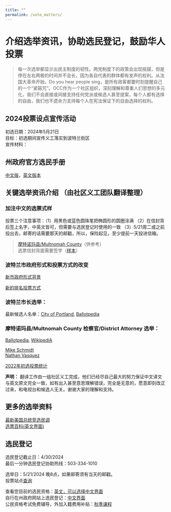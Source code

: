 ```yaml
---
title: ""
permalink: /vote_matters/
---
```


# 介绍选举资讯，协助选民登记，鼓励华人投票

> 每一次选举都显示出民主制度的韧性。两党制度下的政策会出现摇摆，但是停在左右两极的时间并不会长，因为各自代表的群体都有发声的权利。从法国大革命开始，Do you hear people sing，是所有政客都要时刻提醒自己的一个“紧箍咒”。OCC作为一个社区组织，深刻理解和尊重人们思想的多元化，我们不会直接或间接支持任何党派或候选人甚至提案，每个人都有选择的自由，我们也不遗余力支持每个人在宪法保证下的自由选择的权利。

## 2024投票设点宣传活动

初选日期：2024年5月21日  
目标：初选期间宣传义工落实到波特兰街区  
宣传材料：

## 州政府官方选民手册

[中文版](https://sos.oregon.gov/elections/Pages/Voters-Pamphlet-Chinese.aspx)，[英文版本](https://oregonvotes.gov/voters-guide/english/votersguide.html)

## 关键选举资讯介绍 （由社区义工团队翻译整理）

### 加注中文的选票式样
投票三个注意事项：（1）用黑色或蓝色圆珠笔把椭圆形的圆圈涂满 （2）在信封背后签上名字，中英文皆可，但需要与选民登记时使用的一致 （3）5/21周二或之前投出去，邮寄的话需要那天的邮戳，所以，保险起见，至少提前一天投进信箱。

> [摩特诺玛县/Multnomah County](/assets/pdf/mult_ballot_chinese.pdf)（供参考）  
> 选票信封背面需要签字（[样本](/assets/pdf/ballot_signature.png)）  

### 波特兰市政府形式和投票方式的改变

[新市政府形式背景](https://www.portland.gov/transition/government/change-management#:~:text=government%20is%20changing-,A%20significant%20change%20in%20Portland's%20form%20of%20government%20is%20underway,26%2D228%20in%20November%202022.)

[新的排名投票方式](https://www.portland.gov/vote)

### 波特兰市长选举：

最新候选人名单：[City of Portland](https://www.portland.gov/smalldonorelections/all-about-2024-election), [Ballotpedia](https://ballotpedia.org/Mayoral_election_in_Portland,_Oregon_(2024))

### 摩特诺玛县/Multnomah County 检察官/District Attorney 选举：

[Ballotpedia](https://ballotpedia.org/Municipal_elections_in_Multnomah_County,_Oregon_(2024)), [WikipediA](https://en.wikipedia.org/wiki/2024_Multnomah_County_District_Attorney_election)

[Mike Schmidt](https://www.mikeschmidtforda.com/)  
[Nathan Vasquez](https://www.voteforvasquez.com/)  

[2022年初选投票统计](https://ballotpedia.org/Mike_Schmidt_(Oregon))  

**声明：** 翻译工作由一组社区义工完成，他们已经尽自己最大的努力保证中文译文与英文原文完全一致，如有出入甚至意思理解错误，完全是无意的，愿意即刻改正过来，和电视台和候选人无关。谢谢大家的理解和支持。

## 更多的选举资料

[最新美国总统竞选民调](https://projects.fivethirtyeight.com/polls/president-general/national/)  
[选票百科(英文界面)](https://ballotpedia.org/)  

## 选民登记

选民登记截止日：4/30/2024  
最后一分钟选民登记协助热线：503-334-1010  

选举日：5/21/2024 晚8点，如果邮寄须有当天的邮戳。  
投票站点[查询](https://sos.oregon.gov/voting/Pages/drop-box-locator.aspx)  

查看您目前的选民资格：[英文，可以选择中文界面](https://secure.sos.state.or.us/orestar/vr/showVoterSearch.do)  
自行在州政府网站上选民登记：[中文界面](https://sos.oregon.gov/voting/Pages/registration.aspx?lang=zh)  
公民资格考试免费辅导，外加入籍费用补贴：[秋季课程](https://res.cloudinary.com/dhngj18do/image/upload/f_auto,q_auto/v1/images/activities/citizenship_class)    
